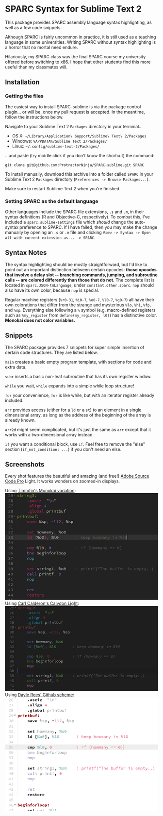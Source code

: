 # SPARC Syntax for Sublime Text 2

This package provides SPARC assembly language syntax highlighting, as
well as a few code snippets.

Although SPARC is fairly uncommon in practice, it is still used as a
teaching language in some universities. Writing SPARC without syntax
highlighting is a horror that no mortal need endure.

Hilariously, my SPARC class was the final SPARC course my university
offered before switching to x86. I hope that other students find this
more useful than my classmates will.

## Installation

### Getting the files

The easiest way to install SPARC-sublime is via the package control
plugin... or will be, once my pull request is accepted. In the meantime,
follow the instructions below.

Navigate to your Sublime Text 2 `Packages` directory in your terminal...

- OS X: `~/Library/Application\ Support/Sublime\ Text\ 2/Packages`
- Windows: `%APPDATA%/Sublime Text 2/Packages/`
- Linux: `~/.config/sublime-text-2/Packages/`

...and paste (try middle click if you don't know the shortcut) the
command:

	git clone git@github.com:ProtractorNinja/SPARC-sublime.git SPARC

To install manually, download this archive into a folder called `SPARC`
in your Sublime Text 2 `Packages` directory (`Preferences -> Browse
Packages...`).

Make sure to restart Sublime Text 2 when you're finished.

### Setting SPARC as the default language

Other languages include the SPARC file extensions, `.s` and `.m`, in
their syntax definitions (R and Objective-C, respectively). To combat
this, I've included a `sparc.sublime-settings` file which *should*
change the auto-syntax preference to SPARC. If I have failed, then you
may make the change manually by opening an `.s` or `.m` file and
clicking  `View -> Syntax -> Open all with current extension as... ->
SPARC`.

## Syntax Notes 

The syntax highlighting should be mostly straightforward, but I'd like
to point out an important distinction between certain opcodes: **those
opcodes that involve a delay slot -- branching commands, jumping, and
subroutine calls -- are colored differently than those that do not.**
The complete list is located in `sparc.JSON-tmLanguage`, under
`constant.other.sparc`. `nop` should also have its own color, because
`nop` is special.

Regular machine registers (`%r0-31`, `%i0-7`, `%o0-7`, `%l0-7`, `%g0-7`)
all have their own colorations that differ from the strange and
mysterious `%lo`, `%hi`, `%fp`, and `%sp`. Everything else following a
`%` symbol (e.g. macro-defined registers such as `%my_register` from
`define(my_register, l0)`) has a distinctive color. **Monokai does not
color variables.**

## Snippets

The SPARC package provides 7 snippets for super simple insertion of
certain code structures. They are listed below.

`main` creates a basic empty program template, with sections for code and
extra data.

`subr` inserts a basic non-leaf subroutine that has its own register
window.

`while` you wait, `while` expands into a simple while loop structure!

`for` your convenience, `for` is like while, but with an iterator
register already included.

`arr` provides access (either for a `ld` or a `st`) to an
element in a single dimensional array, as long as the address of the
beginning of the array is already known.

`arr2d` might seem complicated, but it's just the same as `arr` except
that it works with a two-dimensional array instead.

`if` you want a conditional block, use `if`. Feel free to remove
the "else" section (`if_not_condition: ...`) if you don't need an else.


## Screenshots

Every shot features the beautiful and amazing (and free!) [Adobe Source
Code Pro][font] Light. It works wonders on zoomed-in displays.

Using [Timmfin's Monokai variation][t-git]: ![Monokai Timmfin][t-img]
Using [Carl Calderon's Calydon Light][c-git]: ![Calydon Light][c-img]
Using [Dayle Rees' Github scheme][r-git]: ![Dayle Rees' Github][r-img]

[font]:  https://blogs.adobe.com/typblography/2012/09/source-code-pro.html
[t-git]: https://github.com/timmfin/monokai-timmfin
[t-img]: screenshots/sparc-monokai-timmfin.png
[c-git]: https://github.com/carlcalderon/sublime-color-schemes
[c-img]: screenshots/sparc-calydon-light.png
[r-git]: https://github.com/daylerees/colour-schemes
[r-img]: screenshots/sparc-dayle-rees-github.png